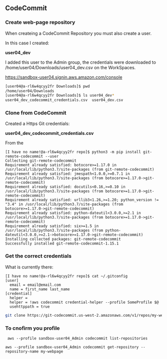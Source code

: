 
## CodeCommit 

### Create web-page repository

When createing a CodeCommit Repository you must also create a user. 

In this case I created: 

**user04_dev**

I added this user to the Admin group, the credentials were downloaded to /home/user04/Downloads/user04_dev.csv on the WorkSpaces.


https://sandbox-user04.signin.aws.amazon.com/console

```bash
[user04@a-rl6w4qcyy2fr Downloads]$ pwd
/home/user04/Downloads
[user04@a-rl6w4qcyy2fr Downloads]$ ls user04_dev*
user04_dev_codecommit_credentials.csv  user04_dev.csv
```

### Clone from CodeCommit

Created a Https Git credentials:

**user04_dev_codecommit_credentials.csv**

From the 

```
[I have no name!@a-rl6w4qcyy2fr repo]$ python3 -m pip install git-remote-codecommit --user
Collecting git-remote-codecommit
Requirement already satisfied: botocore>=1.17.0 in /usr/local/lib/python3.7/site-packages (from git-remote-codecommit)
Requirement already satisfied: jmespath<1.0.0,>=0.7.1 in /usr/local/lib/python3.7/site-packages (from botocore>=1.17.0->git-remote-codecommit)
Requirement already satisfied: docutils<0.16,>=0.10 in /usr/local/lib/python3.7/site-packages (from botocore>=1.17.0->git-remote-codecommit)
Requirement already satisfied: urllib3<1.26,>=1.20; python_version != "3.4" in /usr/local/lib/python3.7/site-packages (from botocore>=1.17.0->git-remote-codecommit)
Requirement already satisfied: python-dateutil<3.0.0,>=2.1 in /usr/local/lib/python3.7/site-packages (from botocore>=1.17.0->git-remote-codecommit)
Requirement already satisfied: six>=1.5 in /usr/local/lib/python3.7/site-packages (from python-dateutil<3.0.0,>=2.1->botocore>=1.17.0->git-remote-codecommit)
Installing collected packages: git-remote-codecommit
Successfully installed git-remote-codecommit-1.15.1
```

### Get the correct credentials
What is currently there:
```
[I have no name!@a-rl6w4qcyy2fr repo]$ cat ~/.gitconfig 
[user]
  email = email@email.com
  name = first_name last_name
[credential]
  helper =
  helper = !aws codecommit credential-helper --profile SomeProfile $@
  usehttppath = true
```

```bash
git clone https://git-codecommit.us-west-2.amazonaws.com/v1/repos/my-webpage
```

### To cnofirm you profile
```
 aws --profile sandbox-user04_Admin codecommit list-repositories

aws --profile sandbox-user04_Admin codecommit get-repository --repository-name my-webpage
```
